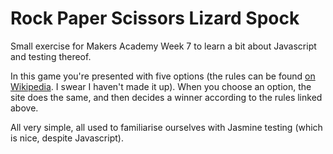 # Rock Paper Scissors Lizard Spock

Small exercise for Makers Academy Week 7 to learn a bit about Javascript and testing thereof.

In this game you're presented with five options (the rules can be found [on Wikipedia](http://en.wikipedia.org/wiki/Rock-paper-scissors-lizard-Spock). I swear I haven't made it up). When you choose an option, the site does the same, and then decides a winner according to the rules linked above.

All very simple, all used to familiarise ourselves with Jasmine testing (which is nice, despite Javascript). 